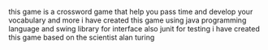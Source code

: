 this game is a crossword game that help you pass time and develop your vocabulary and more i have created this game using java programming language and swing library for interface also junit for testing 
i have created this game based on the scientist alan turing 
